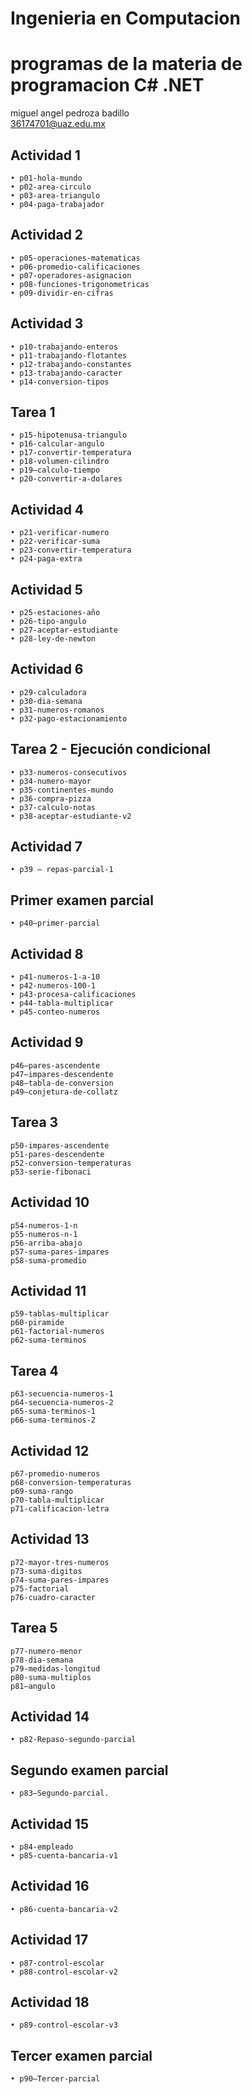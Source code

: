 # Ingenieria en Computacion
# programas de la materia de  programacion C# .NET

miguel angel pedroza badillo\
36174701@uaz.edu.mx

## Actividad 1
    • p01-hola-mundo
    • p02-area-circulo
    • p03-area-triangulo
    • p04-paga-trabajador
    
## Actividad 2
    • p05-operaciones-matematicas
    • p06-promedio-calificaciones
    • p07-operadores-asignacion
    • p08-funciones-trigonometricas
    • p09-dividir-en-cifras

## Actividad 3
    • p10-trabajando-enteros
    • p11-trabajando-flotantes
    • p12-trabajando-constantes
    • p13-trabajando-caracter
    • p14-conversion-tipos

## Tarea 1
    • p15-hipotenusa-triangulo
    • p16-calcular-angulo
    • p17-convertir-temperatura
    • p18-volumen-cilindro
    • p19–calculo-tiempo
    • p20-convertir-a-dolares

## Actividad 4
    • p21-verificar-numero
    • p22-verificar-suma
    • p23-convertir-temperatura
    • p24-paga-extra

## Actividad 5
    • p25-estaciones-año
    • p26-tipo-angulo
    • p27-aceptar-estudiante
    • p28-ley-de-newton

## Actividad 6
    • p29-calculadora
    • p30-dia-semana
    • p31-numeros-romanos
    • p32-pago-estacionamiento

## Tarea 2 - Ejecución condicional
    • p33-numeros-consecutivos
    • p34-numero-mayor
    • p35-continentes-mundo
    • p36-compra-pizza
    • p37-calculo-notas
    • p38-aceptar-estudiante-v2
    
## Actividad 7
    • p39 – repas-parcial-1

## Primer examen parcial
    • p40–primer-parcial

## Actividad 8
    • p41-numeros-1-a-10
    • p42-numeros-100-1
    • p43-procesa-calificaciones
    • p44-tabla-multiplicar
    • p45-conteo-numeros

## Actividad 9
    p46–pares-ascendente
    p47–impares-descendente
    p48–tabla-de-conversion
    p49–conjetura-de-collatz

## Tarea 3
    p50-impares-ascendente
    p51-pares-descendente
    p52-conversion-temperaturas
    p53-serie-fibonaci

## Actividad 10
    p54-numeros-1-n
    p55-numeros-n-1
    p56-arriba-abajo
    p57-suma-pares-impares
    p58-suma-promedio

## Actividad 11
    p59-tablas-multiplicar
    p60-piramide
    p61-factorial-numeros
    p62-suma-terminos

## Tarea 4
    p63-secuencia-numeros-1
    p64-secuencia-numeros-2
    p65-suma-terminos-1
    p66-suma-terminos-2

## Actividad 12
    p67-promedio-numeros
    p68-conversion-temperaturas
    p69-suma-rango
    p70-tabla-multiplicar
    p71-calificacion-letra

## Actividad 13
    p72-mayor-tres-numeros
    p73-suma-digitos
    p74-suma-pares-impares
    p75-factorial
    p76-cuadro-caracter 

## Tarea 5
    p77-numero-menor
    p78-dia-semana
    p79-medidas-longitud 
    p80-suma-multiplos
    p81–angulo 

## Actividad 14
    • p82-Repaso-segundo-parcial

## Segundo examen parcial
    • p83–Segundo-parcial.

## Actividad 15
    • p84-empleado
    • p85-cuenta-bancaria-v1

## Actividad 16
    • p86-cuenta-bancaria-v2

## Actividad 17
    • p87-control-escolar
    • p88-control-escolar-v2

## Actividad 18
    • p89-control-escolar-v3

## Tercer examen parcial
    • p90–Tercer-parcial